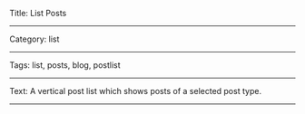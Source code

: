 Title: List Posts

----

Category: list

----

Tags: list, posts, blog, postlist

----

Text: A vertical post list which shows posts of a selected post type.

----
